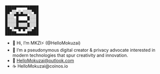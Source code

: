 ```
█████▀▀▀▀▀█████
██▀░░▄░▄░░░░▀██
█░░░▀█▀▀▀▀▄░░░█
█░░░░█▄▄▄▄▀░░░█
█░░░░█░░░░█░░░█
██▄░▀▀█▀█▀░░▄██
█████▄▄▄▄▄█████
```

- 👋 Hi, I’m MKZI⚡️ (@HelloMokuzai)
- 👀 I’m a pseudonymous digital creator & privacy advocate interested in modern technologies that spur creativity and innovation.
- 💌 HelloMokuzai@outlook.com
- ☕ HelloMokuzai<span>@</span>coinos.io

<!---
HelloMokuzai/HelloMokuzai is a ✨ special ✨ repository because its `README.md` (this file) appears on your GitHub profile.
You can click the Preview link to take a look at your changes.
--->
